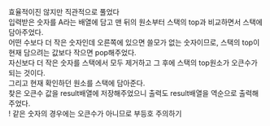 효율적이진 않지만 직관적으로 풀었다<br>
입력받은 숫자를 A라는 배열에 담고 맨 뒤의 원소부터 스택의 top과 비교하면서 스택에 담아주었다.<br>
어떤 수보다 더 작은 숫자인데 오른쪽에 있으면 쓸모가 없는 숫자이므로, 스택의 top이 현재 담으려는 값보다 작으면 pop해주었다.<br>
자신보다 더 작은 숫자를 스택에서 모두 제거하고 그 후에 스택의 top원소가 오큰수가 되는 것이다.<br>
그리고 현재 확인하던 원소를 스택에 담아준다.<br>
찾은 오큰수 값을 result배열에 저장해주었으니 출력도 result배열을 역순으로 출력해주었다.<br>
! 같은 숫자의 경우에는 오큰수가 아니므로 부등호 주의하기
